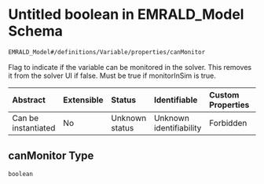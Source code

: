 # Untitled boolean in EMRALD\_Model Schema

```txt
EMRALD_Model#/definitions/Variable/properties/canMonitor
```

Flag to indicate if the variable can be monitored in the solver. This removes it from the solver UI if false. Must be true if monitorInSim is true.

| Abstract            | Extensible | Status         | Identifiable            | Custom Properties | Additional Properties | Access Restrictions | Defined In                                                                                    |
| :------------------ | :--------- | :------------- | :---------------------- | :---------------- | :-------------------- | :------------------ | :-------------------------------------------------------------------------------------------- |
| Can be instantiated | No         | Unknown status | Unknown identifiability | Forbidden         | Allowed               | none                | [EMRALD\_JsonSchemaV3\_0.json\*](../../out/EMRALD_JsonSchemaV3_0.json "open original schema") |

## canMonitor Type

`boolean`
